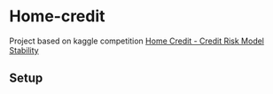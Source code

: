 # Home-credit
Project based on kaggle competition [Home Credit - Credit Risk Model Stability](https://www.kaggle.com/competitions/home-credit-credit-risk-model-stability/overview)


## Setup

